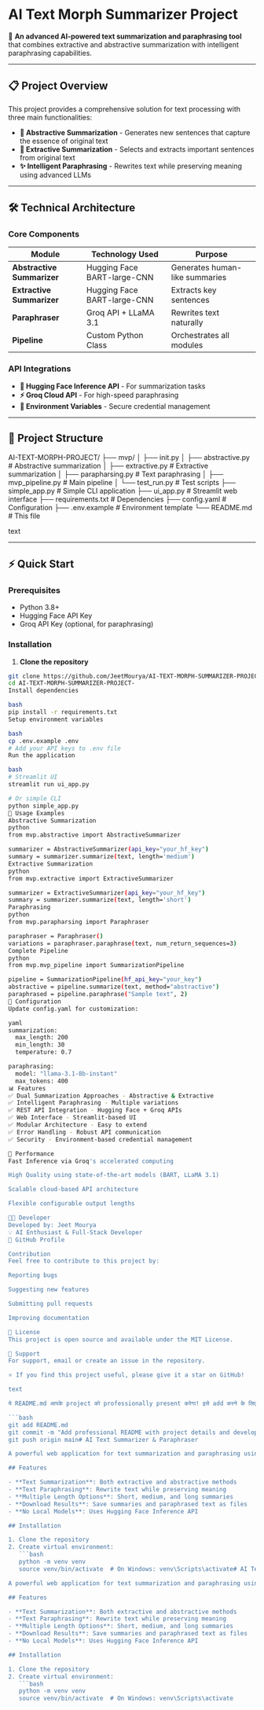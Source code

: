 # AI Text Morph Summarizer Project

🚀 **An advanced AI-powered text summarization and paraphrasing tool** that combines extractive and abstractive summarization with intelligent paraphrasing capabilities.

---

## 📋 Project Overview

This project provides a comprehensive solution for text processing with three main functionalities:
- **🧠 Abstractive Summarization** - Generates new sentences that capture the essence of original text
- **📄 Extractive Summarization** - Selects and extracts important sentences from original text  
- **✨ Intelligent Paraphrasing** - Rewrites text while preserving meaning using advanced LLMs

---

## 🛠️ Technical Architecture

### Core Components

| Module | Technology Used | Purpose |
|--------|-----------------|---------|
| **Abstractive Summarizer** | Hugging Face BART-large-CNN | Generates human-like summaries |
| **Extractive Summarizer** | Hugging Face BART-large-CNN | Extracts key sentences |
| **Paraphraser** | Groq API + LLaMA 3.1 | Rewrites text naturally |
| **Pipeline** | Custom Python Class | Orchestrates all modules |

### API Integrations
- **🤗 Hugging Face Inference API** - For summarization tasks
- **⚡ Groq Cloud API** - For high-speed paraphrasing
- **🔐 Environment Variables** - Secure credential management

---

## 📁 Project Structure
AI-TEXT-MORPH-PROJECT/
├── mvp/
│ ├── init.py
│ ├── abstractive.py # Abstractive summarization
│ ├── extractive.py # Extractive summarization
│ ├── parapharsing.py # Text paraphrasing
│ ├── mvp_pipeline.py # Main pipeline
│ └── test_run.py # Test scripts
├── simple_app.py # Simple CLI application
├── ui_app.py # Streamlit web interface
├── requirements.txt # Dependencies
├── config.yaml # Configuration
├── .env.example # Environment template
└── README.md # This file

text

---

## ⚡ Quick Start

### Prerequisites
- Python 3.8+
- Hugging Face API Key
- Groq API Key (optional, for paraphrasing)

### Installation

1. **Clone the repository**
```bash
git clone https://github.com/JeetMourya/AI-TEXT-MORPH-SUMMARIZER-PROJECT-.git
cd AI-TEXT-MORPH-SUMMARIZER-PROJECT-
Install dependencies

bash
pip install -r requirements.txt
Setup environment variables

bash
cp .env.example .env
# Add your API keys to .env file
Run the application

bash
# Streamlit UI
streamlit run ui_app.py

# Or simple CLI
python simple_app.py
🎯 Usage Examples
Abstractive Summarization
python
from mvp.abstractive import AbstractiveSummarizer

summarizer = AbstractiveSummarizer(api_key="your_hf_key")
summary = summarizer.summarize(text, length='medium')
Extractive Summarization
python
from mvp.extractive import ExtractiveSummarizer

summarizer = ExtractiveSummarizer(api_key="your_hf_key")
summary = summarizer.summarize(text, length='short')
Paraphrasing
python
from mvp.parapharsing import Paraphraser

paraphraser = Paraphraser()
variations = paraphraser.paraphrase(text, num_return_sequences=3)
Complete Pipeline
python
from mvp.mvp_pipeline import SummarizationPipeline

pipeline = SummarizationPipeline(hf_api_key="your_key")
abstractive = pipeline.summarize(text, method="abstractive")
paraphrased = pipeline.paraphrase("Sample text", 2)
🔧 Configuration
Update config.yaml for customization:

yaml
summarization:
  max_length: 200
  min_length: 30
  temperature: 0.7

paraphrasing:
  model: "llama-3.1-8b-instant"
  max_tokens: 400
📊 Features
✅ Dual Summarization Approaches - Abstractive & Extractive
✅ Intelligent Paraphrasing - Multiple variations
✅ REST API Integration - Hugging Face + Groq APIs
✅ Web Interface - Streamlit-based UI
✅ Modular Architecture - Easy to extend
✅ Error Handling - Robust API communication
✅ Security - Environment-based credential management

🚀 Performance
Fast Inference via Groq's accelerated computing

High Quality using state-of-the-art models (BART, LLaMA 3.1)

Scalable cloud-based API architecture

Flexible configurable output lengths

👨‍💻 Developer
Developed by: Jeet Mourya
💡 AI Enthusiast & Full-Stack Developer
🔗 GitHub Profile

Contribution
Feel free to contribute to this project by:

Reporting bugs

Suggesting new features

Submitting pull requests

Improving documentation

📄 License
This project is open source and available under the MIT License.

🤝 Support
For support, email or create an issue in the repository.

⭐ If you find this project useful, please give it a star on GitHub!

text

ये README.md आपके project को professionally present करेगा! इसे add करने के लिए:

```bash
git add README.md
git commit -m "Add professional README with project details and developer information"
git push origin main# AI Text Summarizer & Paraphraser

A powerful web application for text summarization and paraphrasing using Hugging Face Inference API.

## Features

- **Text Summarization**: Both extractive and abstractive methods
- **Text Paraphrasing**: Rewrite text while preserving meaning
- **Multiple Length Options**: Short, medium, and long summaries
- **Download Results**: Save summaries and paraphrased text as files
- **No Local Models**: Uses Hugging Face Inference API

## Installation

1. Clone the repository
2. Create virtual environment:
   ```bash
   python -m venv venv
   source venv/bin/activate  # On Windows: venv\Scripts\activate# AI Text Summarizer & Paraphraser

A powerful web application for text summarization and paraphrasing using Hugging Face Inference API.

## Features

- **Text Summarization**: Both extractive and abstractive methods
- **Text Paraphrasing**: Rewrite text while preserving meaning
- **Multiple Length Options**: Short, medium, and long summaries
- **Download Results**: Save summaries and paraphrased text as files
- **No Local Models**: Uses Hugging Face Inference API

## Installation

1. Clone the repository
2. Create virtual environment:
   ```bash
   python -m venv venv
   source venv/bin/activate  # On Windows: venv\Scripts\activate
